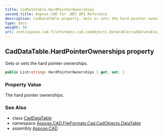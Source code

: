 ```yaml
---
title: CadDataTable.HardPointerOwnerships
second_title: Aspose.CAD for .NET API Reference
description: CadDataTable property. Gets or sets the hard pointer ownerships
type: docs
weight: 50
url: /net/aspose.cad.fileformats.cad.cadobjects.datatable/caddatatable/hardpointerownerships/
---
```

## CadDataTable.HardPointerOwnerships property

Gets or sets the hard pointer ownerships.

```csharp
public List<string> HardPointerOwnerships { get; set; }
```

### Property Value

The hard pointer ownerships.

### See Also

* class [CadDataTable](../)
* namespace [Aspose.CAD.FileFormats.Cad.CadObjects.DataTable](../../caddatatable/)
* assembly [Aspose.CAD](../../../)


